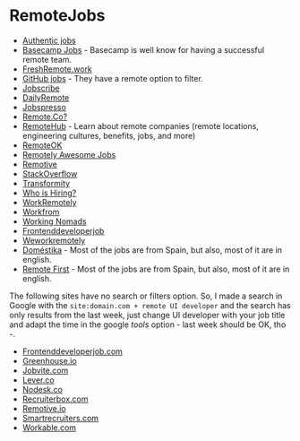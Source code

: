 # RemoteJobs
- [Authentic jobs](https://authenticjobs.com/#remote=true)
- [Basecamp Jobs](https://basecamp.com/jobs) - Basecamp is well know for having a successful remote team.
- [FreshRemote.work](https://freshremote.work/)
- [GitHub jobs](https://jobs.github.com/positions?description=&location=remote) - They have a remote option to filter.
- [Jobscribe](https://jobscribe.co.nz)
- [DailyRemote](https://dailyremote.com)
- [Jobspresso](https://jobspresso.co/)
- [Remote.Co?](https://remote.co/)
- [RemoteHub](https://remotehub.io) - Learn about remote companies (remote locations, engineering cultures, benefits, jobs, and more)
- [RemoteOK](https://remoteok.io)
- [Remotely Awesome Jobs](https://www.remotelyawesomejobs.com/)
- [Remotive](http://jobs.remotive.io/)
- [StackOverflow](https://stackoverflow.com/jobs?allowsremote=True)
- [Transformity](https://www.transformify.org)
- [Who is Hiring?](https://whoishiring.io)
- [WorkRemotely](https://workremotely.io/)
- [Workfrom](http://www.workfrom.co)
- [Working Nomads](https://www.workingnomads.co/jobs)
- [Frontenddeveloperjob](http://frontenddeveloperjob.com/)
- [Weworkremotely](https://weworkremotely.com)
- [Doméstika](https://www.domestika.org/es/jobs/where/remote) - Most of the jobs are from Spain, but also, most of it are in english.
- [Remote First](https://remotefirst.digital/) - Most of the jobs are from Spain, but also, most of it are in english.

The following sites have no search or filters option. So, I made a search in Google with the `site:domain.com + remote UI developer` and the search has only results from the last week, just change UI developer with your job title and adapt the time in the google *tools* option - last week should be OK, tho -.

- [Frontenddeveloperjob.com](https://www.google.es/search?q=site:frontenddeveloperjob.com+%2B+remote+ui+developer&safe=off&source=lnt&tbs=qdr:w&sa=X&ved=0ahUKEwims5PBoI_cAhVLthQKHZy_BzAQpwUIIA&biw=1920&bih=947)
- [Greenhouse.io](https://www.google.es/search?q=site:greenhouse.io+%2B+remote+ui+developer&safe=off&source=lnt&tbs=qdr:w&sa=X&ved=0ahUKEwijv5qdoY_cAhWBShQKHU4UDbYQpwUIIA&biw=1920&bih=947)
- [Jobvite.com](https://www.google.es/search?q=site:jobvite.com+%2B+remote+ui+developer&safe=off&source=lnt&tbs=qdr:w&sa=X&ved=0ahUKEwj75fPuoI_cAhXSERQKHdseB48QpwUIIA&biw=1920&bih=947)
- [Lever.co](https://www.google.es/search?q=site:lever.co+%2B+remote+ui+developer&safe=off&source=lnt&tbs=qdr:w&sa=X&ved=0ahUKEwiPnJONoY_cAhUHnRQKHd6GBdcQpwUIIA&biw=1920&bih=947)
- [Nodesk.co](https://www.google.es/search?q=site:nodesk.co+%2B+remote+ui+developer&safe=off&source=lnt&tbs=qdr:w&sa=X&ved=0ahUKEwiVobiMoI_cAhWLuBQKHbgNBtsQpwUIIA&biw=1920&bih=947)
- [Recruiterbox.com](https://www.google.es/search?q=site:recruiterbox.com+%2B+remote+ui+developer&safe=off&source=lnt&tbs=qdr:w&sa=X&ved=0ahUKEwjkwNqxoI_cAhWF7xQKHbVzDQIQpwUIIA&biw=1920&bih=947)
- [Remotive.io](https://www.google.es/search?q=site:remotive.io+%2B+remote+ui+developer&safe=off&source=lnt&tbs=qdr:m&sa=X&ved=0ahUKEwjT8P2LovPaAhULuRQKHf1MAqEQpwUIIA&biw=1920&bih=949)
- [Smartrecruiters.com](https://www.google.es/search?q=site:.smartrecruiters.com+%2B+remote+ui+developer&safe=off&source=lnt&tbs=qdr:w&sa=X&ved=0ahUKEwjHhtivkvPaAhWB1xQKHYcjD24QpwUIIA&biw=1920&bih=949)
- [Workable.com](https://www.google.es/search?q=site:workable.com+%2B+remote+ui+developer&safe=off&source=lnt&tbs=qdr:w&sa=X&ved=0ahUKEwjwkfL8oI_cAhUEthQKHRvDA6MQpwUIIA&biw=1920&bih=947)

